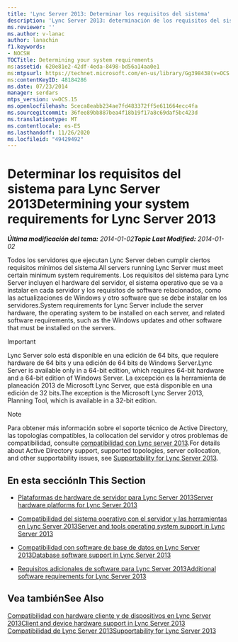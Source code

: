```yaml
---
title: 'Lync Server 2013: Determinar los requisitos del sistema'
description: 'Lync Server 2013: determinación de los requisitos del sistema.'
ms.reviewer: ''
ms.author: v-lanac
author: lanachin
f1.keywords:
- NOCSH
TOCTitle: Determining your system requirements
ms:assetid: 620e81e2-42df-4eda-8498-bd56a14aa0e1
ms:mtpsurl: https://technet.microsoft.com/en-us/library/Gg398438(v=OCS.15)
ms:contentKeyID: 48184286
ms.date: 07/23/2014
manager: serdars
mtps_version: v=OCS.15
ms.openlocfilehash: 5ceca8eabb234ae7fd483372ff5e611664ecc4fa
ms.sourcegitcommit: 36fee89bb887bea4f18b19f17a8c69daf5bc423d
ms.translationtype: MT
ms.contentlocale: es-ES
ms.lasthandoff: 11/26/2020
ms.locfileid: "49429492"
---
```

# <a name="determining-your-system-requirements-for-lync-server-2013"></a><span data-ttu-id="94469-103">Determinar los requisitos del sistema para Lync Server 2013</span><span class="sxs-lookup"><span data-stu-id="94469-103">Determining your system requirements for Lync Server 2013</span></span>

<div data-xmlns="http://www.w3.org/1999/xhtml">

<div class="topic" data-xmlns="http://www.w3.org/1999/xhtml" data-msxsl="urn:schemas-microsoft-com:xslt" data-cs="https://msdn.microsoft.com/">

<div data-asp="https://msdn2.microsoft.com/asp">



</div>

<div id="mainSection">

<div id="mainBody"><span data-ttu-id="94469-104">

<span> </span></span><span class="sxs-lookup"><span data-stu-id="94469-104">

<span> </span></span></span>

<span data-ttu-id="94469-105">_**Última modificación del tema:** 2014-01-02_</span><span class="sxs-lookup"><span data-stu-id="94469-105">_**Topic Last Modified:** 2014-01-02_</span></span>

<span data-ttu-id="94469-106">Todos los servidores que ejecutan Lync Server deben cumplir ciertos requisitos mínimos del sistema.</span><span class="sxs-lookup"><span data-stu-id="94469-106">All servers running Lync Server must meet certain minimum system requirements.</span></span> <span data-ttu-id="94469-107">Los requisitos del sistema para Lync Server incluyen el hardware del servidor, el sistema operativo que se va a instalar en cada servidor y los requisitos de software relacionados, como las actualizaciones de Windows y otro software que se debe instalar en los servidores.</span><span class="sxs-lookup"><span data-stu-id="94469-107">System requirements for Lync Server include the server hardware, the operating system to be installed on each server, and related software requirements, such as the Windows updates and other software that must be installed on the servers.</span></span>

<div>


> [!IMPORTANT]  
> <span data-ttu-id="94469-108">Lync Server solo está disponible en una edición de 64 bits, que requiere hardware de 64 bits y una edición de 64 bits de Windows Server.</span><span class="sxs-lookup"><span data-stu-id="94469-108">Lync Server is available only in a 64-bit edition, which requires 64-bit hardware and a 64-bit edition of Windows Server.</span></span> <span data-ttu-id="94469-109">La excepción es la herramienta de planeación 2013 de Microsoft Lync Server, que está disponible en una edición de 32 bits.</span><span class="sxs-lookup"><span data-stu-id="94469-109">The exception is the Microsoft Lync Server 2013, Planning Tool, which is available in a 32-bit edition.</span></span>



</div>

<div>


> [!NOTE]  
> <span data-ttu-id="94469-110">Para obtener más información sobre el soporte técnico de Active Directory, las topologías compatibles, la collocation del servidor y otros problemas de compatibilidad, consulte <A href="lync-server-2013-supportability.md">compatibilidad con Lync server 2013</A>.</span><span class="sxs-lookup"><span data-stu-id="94469-110">For details about Active Directory support, supported topologies, server collocation, and other supportability issues, see <A href="lync-server-2013-supportability.md">Supportability for Lync Server 2013</A>.</span></span>



</div>

<div>

## <a name="in-this-section"></a><span data-ttu-id="94469-111">En esta sección</span><span class="sxs-lookup"><span data-stu-id="94469-111">In This Section</span></span>

  - [<span data-ttu-id="94469-112">Plataformas de hardware de servidor para Lync Server 2013</span><span class="sxs-lookup"><span data-stu-id="94469-112">Server hardware platforms for Lync Server 2013</span></span>](lync-server-2013-server-hardware-platforms.md)

  - [<span data-ttu-id="94469-113">Compatibilidad del sistema operativo con el servidor y las herramientas en Lync Server 2013</span><span class="sxs-lookup"><span data-stu-id="94469-113">Server and tools operating system support in Lync Server 2013</span></span>](lync-server-2013-server-and-tools-operating-system-support.md)

  - [<span data-ttu-id="94469-114">Compatibilidad con software de base de datos en Lync Server 2013</span><span class="sxs-lookup"><span data-stu-id="94469-114">Database software support in Lync Server 2013</span></span>](lync-server-2013-database-software-support.md)

  - [<span data-ttu-id="94469-115">Requisitos adicionales de software para Lync Server 2013</span><span class="sxs-lookup"><span data-stu-id="94469-115">Additional software requirements for Lync Server 2013</span></span>](lync-server-2013-additional-software-requirements.md)

</div>

<div>

## <a name="see-also"></a><span data-ttu-id="94469-116">Vea también</span><span class="sxs-lookup"><span data-stu-id="94469-116">See Also</span></span>


[<span data-ttu-id="94469-117">Compatibilidad con hardware cliente y de dispositivos en Lync Server 2013</span><span class="sxs-lookup"><span data-stu-id="94469-117">Client and device hardware support in Lync Server 2013</span></span>](lync-server-2013-client-and-device-hardware-support.md)  
[<span data-ttu-id="94469-118">Compatibilidad de Lync Server 2013</span><span class="sxs-lookup"><span data-stu-id="94469-118">Supportability for Lync Server 2013</span></span>](lync-server-2013-supportability.md)  
  

<span data-ttu-id="94469-119"></div>

</div>

<span> </span>

</div>

</div>

</span><span class="sxs-lookup"><span data-stu-id="94469-119"></div>

</div>

<span> </span>

</div>

</div>

</span></span></div>

